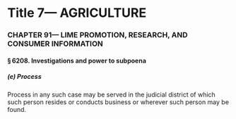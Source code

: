 
# Title 7— AGRICULTURE
### CHAPTER 91— LIME PROMOTION, RESEARCH, AND CONSUMER INFORMATION
#### § 6208. Investigations and power to subpoena
##### (e) Process

Process in any such case may be served in the judicial district of which such person resides or conducts business or wherever such person may be found.
